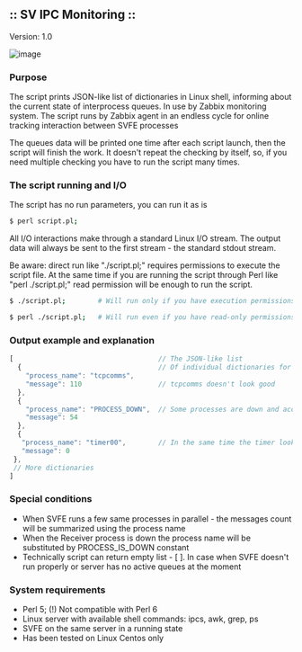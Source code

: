 ## :: SV IPC Monitoring :: 

Version: 1.0

![image](https://thumbs.gfycat.com/CheerySeparateGoldeneye-size_restricted.gif)




###  Purpose 

The script prints JSON-like list of dictionaries in Linux shell, informing about the current state of interprocess queues. In use by Zabbix monitoring system. The script runs by Zabbix agent in an endless cycle for online tracking interaction between SVFE processes
 
The queues data will be printed one time after each script launch, then the script will finish the work. It doesn't repeat the checking by itself, so, if you need multiple checking you have to run the script many times.

### The script running and I/O

The script has no run parameters, you can run it as is 
```bash
$ perl script.pl;
```

All I/O interactions make through a standard Linux I/O stream. The output data will always be sent to the first stream - the standard stdout stream.

Be aware: direct run like "./script.pl;" requires permissions to execute the script file. At the same time if you are running the script through Perl like "perl ./script.pl;" read permission will be enough to run the script.


```bash
$ ./script.pl;        # Will run only if you have execution permissions
```
```bash
$ perl ./script.pl;   # Will run even if you have read-only permissions
```

### Output example and explanation

```js
[                                    // The JSON-like list 
  {                                  // Of individual dictionaries for each process
    "process_name": "tcpcomms",      
    "message": 110                   // tcpcomms doesn't look good
  },
  {
    "process_name": "PROCESS_DOWN",  // Some processes are down and accumulating the Queues
    "message": 54
  },
  {
   "process_name": "timer00",        // In the same time the timer looks fine
   "message": 0
 },
 // More dictionaries
]
```

### Special conditions
 * When SVFE runs a few same processes in parallel - the messages count will be summarized using the process name
 * When the Receiver process is down the process name will be substituted by PROCESS_IS_DOWN constant
 * Technically script can return empty list - [ ]. In case when SVFE doesn't run properly or server has no active queues at the moment

### System requirements
 * Perl 5; (!) Not compatible with Perl 6
 * Linux server with available shell commands: ipcs, awk, grep, ps
 * SVFE on the same server in a running state
 * Has been tested on Linux Centos only 


